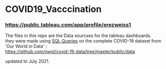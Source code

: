 # COVID19_Vacccination

### https://public.tableau.com/app/profile/erezweiss1  

The files in this repo are the Data sourcses for the tableau dashboards.  
they were made using [SQL Queries](./SQLQuery1.sql) on the complete COVID-19 dataset from 'Our World in Data' :   
https://github.com/owid/covid-19-data/tree/master/public/data  

updated to July 2021.

